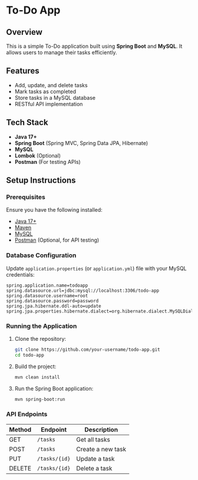 # To-Do App

## Overview
This is a simple To-Do application built using **Spring Boot** and **MySQL**. It allows users to manage their tasks efficiently.

## Features
- Add, update, and delete tasks
- Mark tasks as completed
- Store tasks in a MySQL database
- RESTful API implementation

## Tech Stack
- **Java 17+**
- **Spring Boot** (Spring MVC, Spring Data JPA, Hibernate)
- **MySQL**
- **Lombok** (Optional)
- **Postman** (For testing APIs)

## Setup Instructions

### Prerequisites
Ensure you have the following installed:
- [Java 17+](https://adoptopenjdk.net/)
- [Maven](https://maven.apache.org/download.cgi)
- [MySQL](https://dev.mysql.com/downloads/installer/)
- [Postman](https://www.postman.com/) (Optional, for API testing)

### Database Configuration
Update `application.properties` (or `application.yml`) file with your MySQL credentials:

```properties
spring.application.name=todoapp
spring.datasource.url=jdbc:mysql://localhost:3306/todo-app
spring.datasource.username=root
spring.datasource.password=password
spring.jpa.hibernate.ddl-auto=update
spring.jpa.properties.hibernate.dialect=org.hibernate.dialect.MySQLDialect
```

### Running the Application
1. Clone the repository:
   ```sh
   git clone https://github.com/your-username/todo-app.git
   cd todo-app
   ```
2. Build the project:
   ```sh
   mvn clean install
   ```
3. Run the Spring Boot application:
   ```sh
   mvn spring-boot:run
   ```

### API Endpoints
| Method | Endpoint       | Description         |
|--------|--------------|---------------------|
| GET    | `/tasks`      | Get all tasks      |
| POST   | `/tasks`      | Create a new task  |
| PUT    | `/tasks/{id}` | Update a task      |
| DELETE | `/tasks/{id}` | Delete a task      |



